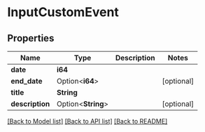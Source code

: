 # InputCustomEvent

## Properties

Name | Type | Description | Notes
------------ | ------------- | ------------- | -------------
**date** | **i64** |  | 
**end_date** | Option<**i64**> |  | [optional]
**title** | **String** |  | 
**description** | Option<**String**> |  | [optional]

[[Back to Model list]](../README.md#documentation-for-models) [[Back to API list]](../README.md#documentation-for-api-endpoints) [[Back to README]](../README.md)



